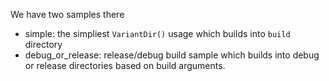 We have two samples there
- simple: the simpliest `VariantDir()` usage which builds into `build` directory
- debug_or_release: release/debug build sample which builds into debug or release directories based on build arguments.
